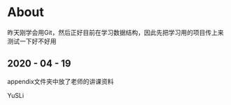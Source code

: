 # About

昨天刚学会用Git，然后正好目前在学习数据结构，因此先把学习用的项目传上来测试一下好不好用

## 2020 - 04 - 19

appendix文件夹中放了老师的讲课资料

YuSLi

